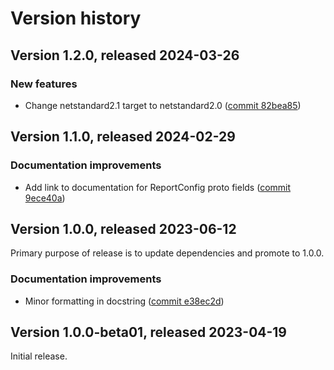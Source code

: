 # Version history

## Version 1.2.0, released 2024-03-26

### New features

- Change netstandard2.1 target to netstandard2.0 ([commit 82bea85](https://github.com/googleapis/google-cloud-dotnet/commit/82bea850661975b9750ac30753528cc9d2e05240))

## Version 1.1.0, released 2024-02-29

### Documentation improvements

- Add link to documentation for ReportConfig proto fields ([commit 9ece40a](https://github.com/googleapis/google-cloud-dotnet/commit/9ece40a4379f510096117fe7c656ce6112e7540f))

## Version 1.0.0, released 2023-06-12

Primary purpose of release is to update dependencies and promote to 1.0.0.

### Documentation improvements

- Minor formatting in docstring ([commit e38ec2d](https://github.com/googleapis/google-cloud-dotnet/commit/e38ec2db7db5e575744350f6effcd1e4c302ca65))

## Version 1.0.0-beta01, released 2023-04-19

Initial release.
